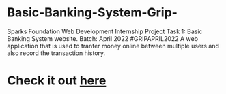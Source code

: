 # Basic-Banking-System-Grip-
Sparks Foundation Web Development Internship Project Task 1: Basic Banking System website. Batch: April 2022 #GRIPAPRIL2022 A web application that is used to tranfer money online between multiple users and also record the transaction history.
# Check it out <a href="">here</a>
